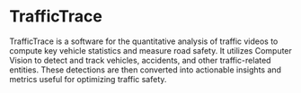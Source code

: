 # TrafficTrace
TrafficTrace is a software for the quantitative analysis of traffic videos to compute key vehicle statistics and measure road safety. It utilizes Computer Vision to detect and track vehicles, accidents, and other traffic-related entities. These detections are then converted into actionable insights and metrics useful for optimizing traffic safety.
